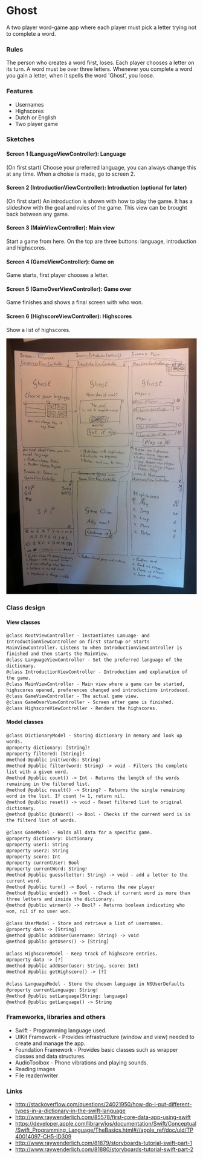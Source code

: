 # Ghost
A two player word-game app where each player must pick a letter trying not to complete a word.

### Rules
The person who creates a word first, loses. Each player chooses a letter on its turn. A word must be over three letters. Whenever you complete a word you gain a letter, when it spells the word 'Ghost', you loose.

### Features
- Usernames
- Highscores
- Dutch or English
- Two player game

### Sketches
#### Screen 1 (LanguageViewController): Language
(On first start) Choose your preferred language, you can always change this at any time. When a choise is made, go to screen 2.

#### Screen 2 (IntroductionViewController): Introduction (optional for later)
(On first start) An introduction is shown with how to play the game. It has a slideshow with the goal and rules of the game. This view can be brought back between any game.

#### Screen 3 (MainViewController): Main view
Start a game from here. On the top are three buttons: language, introduction and highscores.

#### Screen 4 (GameViewController): Game on
Game starts, first player chooses a letter.

#### Screen 5 (GameOverViewController): Game over
Game finishes and shows a final screen with who won.

#### Screen 6 (HighscoreViewController): Highscores
Show a list of highscores.

![Sketches](/doc/screens.jpg)

### Class design
#### View classes
```
@class RootViewController - Instantiates Lanuage- and IntroductionViewController on first startup or starts MainViewController. Listens to when IntroductionViewController is finished and then starts the MainView.
@class LanguageViewController - Set the preferred language of the dictionary.
@class IntroductionViewController - Introduction and explanation of the game.
@class MainViewController - Main view where a game can be started, highscores opened, preferences changed and introductions introduced.
@class GameViewController - The actual game view.
@class GameOverViewController - Screen after game is finished.
@class HighscoreViewController - Renders the highscores.
```

#### Model classes
```
@class DictionaryModel - Storing dictionary in memory and look up words.
@property dictionary: [String]!
@property filtered: [String]!
@method @public init(words: String)
@method @public filter(word: String) -> void - Filters the complete list with a given word.
@method @public count() -> Int - Returns the length of the words remaining in the filtered list.
@method @public result() -> String? - Returns the single remaining word in the list. If count != 1, return nil.
@method @public reset() -> void - Reset filtered list to original dictionary.
@method @public @isWord() -> Bool - Checks if the current word is in the filterd list of words.

@class GameModel - Holds all data for a specific game.
@property dictionary: Dictionary
@property user1: String
@property user2: String
@property score: Int
@property currentUser: Bool
@property currentWord: String!
@method @public guess(letter: String) -> void - add a letter to the current word.
@method @public turn() -> Bool - returns the new player
@method @public ended() -> Bool - Check if current word is more than three letters and inside the dictionary.
@method @public winner() -> Bool? - Returns boolean indicating who won, nil if no user won.

@class UserModel - Store and retrieve a list of usernames.
@property data -> [String]
@method @public addUser(username: String) -> void
@method @public getUsers() -> [String]

@class HighscoreModel - Keep track of highscore entries.
@property data -> [?]
@method @public addUser(user: String, score: Int)
@method @public getHighscore() -> [?]

@class LanguageModel - Store the chosen language in NSUserDefaults
@property currentLanguage: String!
@method @public setLanguage(String: language)
@method @public getLanguage() -> String
```

### Frameworks, libraries and others
- Swift - Programming language used.
- UIKit Framework - Provides infrastructure (window and view) needed to create and manage the app.
- Foundation Framework - Provides basic classes such as wrapper classes and data structures.
- AudioToolbox - Phone vibrations and playing sounds.
- Reading images
- File reader/writer

### Links
- http://stackoverflow.com/questions/24021950/how-do-i-put-different-types-in-a-dictionary-in-the-swift-language
- http://www.raywenderlich.com/85578/first-core-data-app-using-swift
- https://developer.apple.com/library/ios/documentation/Swift/Conceptual/Swift_Programming_Language/TheBasics.html#//apple_ref/doc/uid/TP40014097-CH5-ID309
- http://www.raywenderlich.com/81879/storyboards-tutorial-swift-part-1
- http://www.raywenderlich.com/81880/storyboards-tutorial-swift-part-2